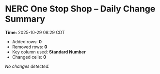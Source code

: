 # NERC One Stop Shop – Daily Change Summary
**Time:** 2025-10-29 08:29 CDT

- Added rows: **0**
- Removed rows: **0**
- Key column used: **Standard Number**
- Changed cells: **0**

_No changes detected._